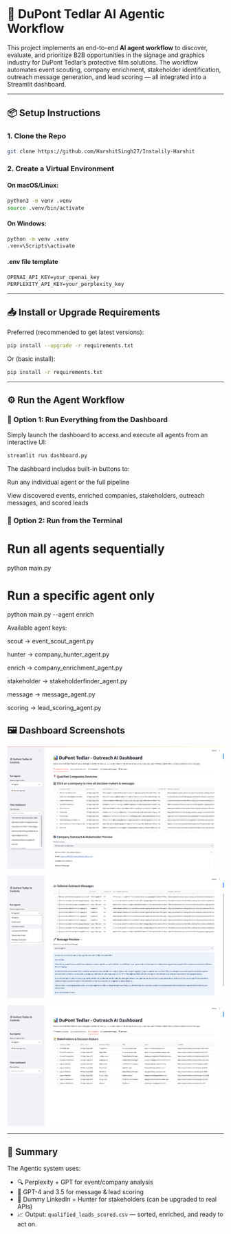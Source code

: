 # 🚀 DuPont Tedlar AI Agentic Workflow

This project implements an end-to-end **AI agent workflow** to discover, evaluate, and prioritize B2B opportunities in the signage and graphics industry for DuPont Tedlar’s protective film solutions. The workflow automates event scouting, company enrichment, stakeholder identification, outreach message generation, and lead scoring — all integrated into a Streamlit dashboard.

---

## 📦 Setup Instructions

### 1. Clone the Repo

```bash
git clone https://github.com/HarshitSingh27/Instalily-Harshit
```

### 2. Create a Virtual Environment

#### On macOS/Linux:

```bash
python3 -m venv .venv
source .venv/bin/activate
```

#### On Windows:

```bash
python -m venv .venv
.venv\Scripts\activate
```
#### .env file template
```
OPENAI_API_KEY=your_openai_key
PERPLEXITY_API_KEY=your_perplexity_key
```
---

## 📥 Install or Upgrade Requirements

Preferred (recommended to get latest versions):

```bash
pip install --upgrade -r requirements.txt
```

Or (basic install):

```bash
pip install -r requirements.txt
```

---

## ⚙️ Run the Agent Workflow

### 🔁 Option 1: Run Everything from the Dashboard 

Simply launch the dashboard to access and execute all agents from an interactive UI:

```bash
streamlit run dashboard.py
```
The dashboard includes built-in buttons to:

Run any individual agent or the full pipeline

View discovered events, enriched companies, stakeholders, outreach messages, and scored leads
### 🔁 Option 2: Run from the Terminal
# Run all agents sequentially
python main.py

# Run a specific agent only
python main.py --agent enrich

Available agent keys:

scout → event_scout_agent.py

hunter → company_hunter_agent.py

enrich → company_enrichment_agent.py

stakeholder → stakeholderfinder_agent.py

message → message_agent.py

scoring → lead_scoring_agent.py
## 🖼️ Dashboard Screenshots
![Dashboard Landing Page 1](Submission/DashboardLanding.png)

![Dashboard Landing Page 2](Submission/DashboardLanding2.png)

![Dashboard Landing Page 2](Submission/DashboardLanding3.png)



---

## 🤖 Summary

The Agentic system uses:
- 🔍 Perplexity + GPT for event/company analysis
- 🧠 GPT-4 and 3.5 for message & lead scoring
- 🎯 Dummy LinkedIn + Hunter for stakeholders (can be upgraded to real APIs)
- 📈 Output: `qualified_leads_scored.csv` — sorted, enriched, and ready to act on.
